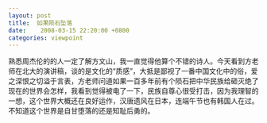 ```yaml
---
layout: post
title:  如果陨石坠落
date:    2008-03-15 22:20:00 +0800
categories: viewpoint
---
```

熟悉周杰伦的的人一定了解方文山，我一直觉得他算个不错的诗人。今天看到方老师在北大的演讲稿，谈的是文化的“质感”，大抵是鄙视了一番中国文化中的俗，爱之深恨之切溢于言表，方老师问道如果一百多年前有个陨石把中华民族给砸灭绝了现在的世界会怎样，我看到觉得被电了一下，民族自尊心很受打击，因为我理智的一想，这个世界大概还在良好运作，汉唐遗风在日本，连端午节也有韩国人在过。不知道这个世界是自甘堕落的还是知耻后勇的。
